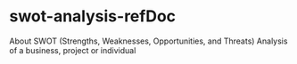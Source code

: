 # swot-analysis-refDoc
About SWOT (Strengths, Weaknesses, Opportunities, and Threats) Analysis of a business, project or individual
